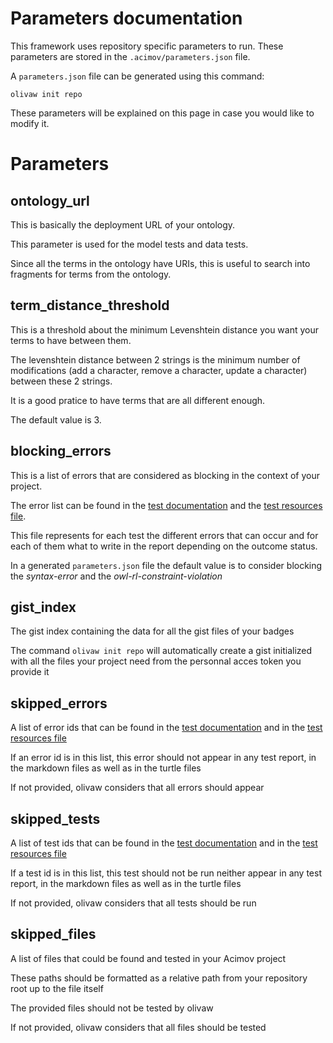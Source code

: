 # Parameters documentation

This framework uses repository specific parameters to run. These parameters are stored in the `.acimov/parameters.json` file.

A `parameters.json` file can be generated using this command:

```shell
olivaw init repo
```

These parameters will be explained on this page in case you would like to modify it.

# Parameters

## ontology_url

This is basically the deployment URL of your ontology.

This parameter is used for the model tests and data tests.

Since all the terms in the ontology have URIs, this is useful to search into fragments for terms from the ontology.

## term_distance_threshold

This is a threshold about the minimum Levenshtein distance you want your terms to have between them.

The levenshtein distance between 2 strings is the minimum number of modifications (add a character, remove a character, update a character) between these 2 strings.

It is a good pratice to have terms that are all different enough.

The default value is 3.

## blocking_errors

This is a list of errors that are considered as blocking in the context of your project.

The error list can be found in the [test documentation](./tests.md) and the [test resources file](../olivaw/constants/tests-resources.json).

This file represents for each test the different errors that can occur and for each of them what to write in the report depending on the outcome status.

In a generated `parameters.json` file the default value is to consider blocking the *syntax-error* and the *owl-rl-constraint-violation*

## gist_index

The gist index containing the data for all the gist files of your badges

The command `olivaw init repo` will automatically create a gist initialized with all the files your project need from the personnal acces token you provide it

## skipped_errors

A list of error ids that can be found in the [test documentation](./tests.md) and in the [test resources file](../olivaw/constants/tests-resources.json)

If an error id is in this list, this error should not appear in any test report, in the markdown files as well as in the turtle files

If not provided, olivaw considers that all errors should appear

## skipped_tests

A list of test ids that can be found in the [test documentation](./tests.md) and in the [test resources file](../olivaw/constants/tests-resources.json)

If a test id is in this list, this test should not be run neither appear in any test report, in the markdown files as well as in the turtle files

If not provided, olivaw considers that all tests should be run

## skipped_files

A list of files that could be found and tested in your Acimov project

These paths should be formatted as a relative path from your repository root up to the file itself

The provided files should not be tested by olivaw

If not provided, olivaw considers that all files should be tested